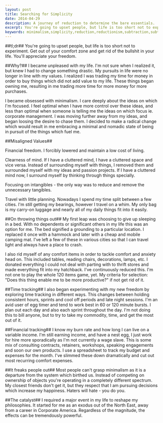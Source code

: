 ```yaml
---
layout: post
title: Searching for Simplicity
date: 2014-04-29
description: A journey of reduction to determine the bare essentials.
excerpt: You're going to upset people, but life is too short not to experiment.  Get out of your comfort zone and get rid of the bullshit in your life.  You'll appreciate your freedom.
keywords: minimalism,simplicity,reduction,reductionism,subtraction,subtractivism
---
```

##tl;dr##
You're going to upset people, but life is too short not to experiment.  Get out of your comfort zone and get rid of the bullshit in your life.  You'll appreciate your freedom.

##Why?##
I became unpleased with my life.  I'm not sure when I realized it, but knew I had to change something drastic.  My pursuits in life were no longer in line with my values.  I realized I was trading my time for money in order to buy things which did not add value to my life.  These things began owning me, resulting in me trading more time for more money for more purchases.

I became obsessed with minimalism.  I care deeply about the ideas on which I'm focused.  I feel optimal when I have more control over these ideas, and less than optimal when someone is telling me the ideas on which focus ie. corporate management.  I was moving further away from my ideas, and began loosing the desire to chase them.  I decided to make a radical change which would result in me embracing a minimal and nomadic state of being in pursuit of the things which fuel me.

##Misaligned Values##

Financial freedom.  I forcibly lowered and maintain a low cost of living.

Clearness of mind.  If I have a cluttered mind, I have a cluttered space and vice versa.  Instead of surrounding myself with things, I removed them and surrounded myself with my ideas and passion projects.  If I have a cluttered mind now, I surround myself by thinking through things specially.

Focusing on intangibles - the only way was to reduce and remove the unnecessary tangibles.

Travel with little planning.  Nowadays I spend my time split between a few cities.  I'm still getting my bearings, however I travel on a whim.  My only bag is my carry-on luggage and nearly all of my daily things fit into it easily.

##On throwing things out##
My first leap was choosing to give up sleeping in a bed.  With no dependents or significant others in my life this was an option for me.  The bed signified a grounding to a particular location.  I replaced it once with a hammock and later with a cheap and mobile camping mat.  I've left a few of these in various cities so that I can travel light and always have a place to crash.  

I also rid myself of any comfort items in order to tackle comfort and anxiety head on.  This included tables, reading chairs, decorations, lamps, etc.  I donated everything I could not deal with parting with to thrift stores and made everything fit into my hatchback.  I've continuously reduced this.  I'm not one to play the whole 120 items game, yet.  My criteria for selection: "Does this thing enable me to be more productive?" if not get rid of it.

##Time tracking##
I also began experimenting with my new freedom by exploring time tracking in different ways.  This changes between holding consistent hours, sprints and cool off periods and late night sessions.  I'm an avid user of egg timer and tend to work best in 60 or 120 minute bursts.  I plan out each day and also each sprint throughout the day.  I'm not doing this to bill anyone, but to try to take my commodity, time, and get the most out of it.

##Financial tracking##
I know my burn rate and how long I can live on a variable income.  I'm still earning income, and have a nest egg, I just work for hire more sporadically as I'm not currently a wage slave.  This is some mix of consulting contracts, retainers, workshops, speaking engagements and soon our own products.  I use a spreadsheet to track my budget and expenses for the month.  I've slimmed these down dramatically and cut out most recurring comfort expenses.

##It freaks people out##
Most people can't grasp minimalism as it is a departure from the system which birthed us.  Instead of competing on ownership of objects you're operating in a completely different spectrum.  My closest friends don't get it, but they respect that I am pursuing decisions which increase my happiness.  Haters will hate - you do you.

##The catalyst##
I required a major event in my life to reshape my philosophies.  It started for me as an exodus out of the North East, away from a career in Corporate America.  Regardless of the magnitude, the effects can be tremendously powerful.